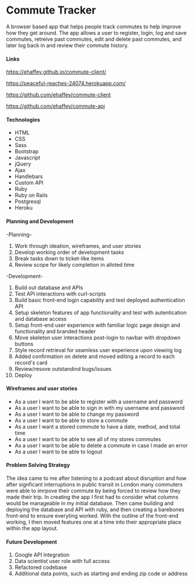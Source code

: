 # Commute Tracker

A browser based app that helps people track commutes to help improve how they get
around. The app allows a user to register, login, log and save commutes, retreive
past commutes, edit and delete past commutes, and later log back in and review their
commute history.

#### Links

https://ehaffey.github.io/commute-client/

https://peaceful-reaches-24074.herokuapp.com/

https://github.com/ehaffey/commute-client

https://github.com/ehaffey/commute-api

#### Technologies

- HTML
- CSS
- Sass
- Bootstrap
- Javascript
- jQuery
- Ajax
- Handlebars
- Custom API
- Ruby
- Ruby on Rails
- Postgresql
- Heroku

#### Planning and Development

-Planning-
1. Work through ideation, wireframes, and user stories
2. Develop working order of development tasks
3. Break tasks down to ticket-like items
4. Review scope for likely completion in alloted time

-Development-
1. Build out database and APIs
2. Test API interactions with curl-scripts
3. Build basic front-end login capability and test deployed authentication API
4. Setup skeleton features of app functionality and test with autentication and database access
5. Setup front-end user experience with familiar logic page design and functionality and branded header
6. Move skeleton user interactions post-login to navbar with dropdown buttons
7. Style record retrieval for seamless user experience upon viewing log
8. Added confirmation on delete and moved editing a record to each record's card
9. Review/resove outstandind bugs/issues
10. Deploy

#### Wireframes and user stories

- As a user I want to be able to register with a username and password
- As a user I want to be able to sign in with my username and password
- As a user I want to be able to change my password
- As a user I want to be able to store a commute
- As a user I want a stored commute to have a date, method, and total time
- As a user I want to be able to see all of my stores commutes
- As a user I want to be able to delete a commute in case I made an error
- As a user I want to be able to logout


#### Problem Solving Strategy

The idea came to me after listening to a podcast about disruption and how after signficant interruptions in public transit in London many commuters were able to imrpove their commute by being forced to review how they made their trip. In creating the app I first had to consider what columns would be manageable in my initial database. Then came building and deploying the database and API with ruby, and then creating a barebones front-end to ensure everyting worked. With the outline of the front-end working, I then moved features one at a time into their appropriate place within the app layout.

#### Future Development

1. Google API integration
2. Data scientist user role with full access
3. Refactored codebase
4. Additional data points, such as starting and ending zip code or address
